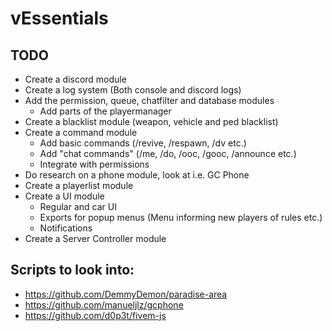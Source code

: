 # vEssentials

## TODO
- Create a discord module
- Create a log system (Both console and discord logs)
- Add the permission, queue, chatfilter and database modules
    - Add parts of the playermanager 
- Create a blacklist module (weapon, vehicle and ped blacklist)
- Create a command module
    - Add basic commands (/revive, /respawn, /dv etc.)
    - Add "chat commands" (/me, /do, /ooc, /gooc, /announce etc.)
    - Integrate with permissions
- Do research on a phone module, look at i.e. GC Phone
- Create a playerlist module
- Create a UI module
    - Regular and car UI
    - Exports for popup menus (Menu informing new players of rules etc.)
    - Notifications
- Create a Server Controller module

## Scripts to look into:
- https://github.com/DemmyDemon/paradise-area
- https://github.com/manueljlz/gcphone
- https://github.com/d0p3t/fivem-js